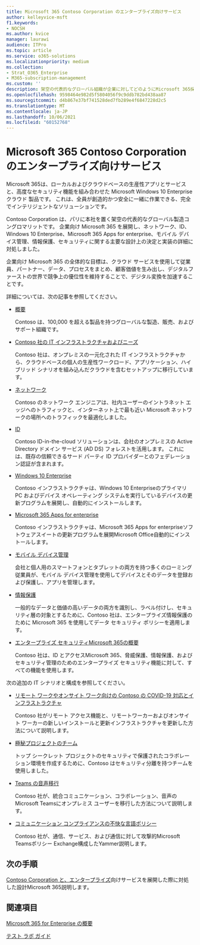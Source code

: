 ```yaml
---
title: Microsoft 365 Contoso Corporation のエンタープライズ向けサービス
author: kelleyvice-msft
f1.keywords:
- NOCSH
ms.author: kvice
manager: laurawi
audience: ITPro
ms.topic: article
ms.service: o365-solutions
ms.localizationpriority: medium
ms.collection:
- Strat_O365_Enterprise
- M365-subscription-management
ms.custom: ''
description: 架空の代表的なグローバル組織が企業に対してどのようにMicrosoft 365採用したのか。
ms.openlocfilehash: 9598464e982d5f5804056f9c9ddb782bd438aa87
ms.sourcegitcommit: d4b867e37bf741528ded7fb289e4f6847228d2c5
ms.translationtype: MT
ms.contentlocale: ja-JP
ms.lasthandoff: 10/06/2021
ms.locfileid: "60152768"
---
```

# <a name="microsoft-365-for-enterprise-for-the-contoso-corporation"></a>Microsoft 365 Contoso Corporation のエンタープライズ向けサービス

Microsoft 365は、ローカルおよびクラウドベースの生産性アプリとサービスと、高度なセキュリティ機能を組み合わせた Microsoft Windows 10 Enterpriseクラウド 製品です。 これは、全員が創造的かつ安全に一緒に作業できる、完全でインテリジェントなソリューションです。

Contoso Corporation は、パリに本社を置く架空の代表的なグローバル製造コングロマリットです。 企業向け Microsoft 365 を展開し、ネットワーク、ID、Windows 10 Enterprise、Microsoft 365 Apps for enterprise、モバイル デバイス管理、情報保護、セキュリティに関する主要な設計上の決定と実装の詳細に対処しました。

企業向け Microsoft 365 の全体的な目標は、クラウド サービスを使用して従業員、パートナー、データ、プロセスをまとめ、顧客価値を生み出し、デジタルファーストの世界で競争上の優位性を維持することで、デジタル変換を加速することです。

詳細については、次の記事を参照してください。

- [概要](contoso-overview.md)

  Contoso は、100,000 を超える製品を持つグローバルな製造、販売、およびサポート組織です。

- [Contoso 社の IT インフラストラクチャおよびニーズ](contoso-infra-needs.md)

  Contoso 社は、オンプレミスの一元化された IT インフラストラクチャから、クラウドベースの個人の生産性ワークロード、アプリケーション、ハイブリッド シナリオを組み込んだクラウドを含むセットアップに移行しています。

- [ネットワーク](contoso-networking.md)

  Contoso のネットワーク エンジニアは、社内ユーザーのイントラネット エッジへのトラフィックと、インターネット上で最も近い Microsoft ネットワークの場所へのトラフィックを最適化しました。

- [ID](contoso-identity.md)

  Contoso ID-in-the-cloud ソリューションは、会社のオンプレミスの Active Directory ドメイン サービス (AD DS) フォレストを活用します。 これには、既存の信頼できるサード パーティ ID プロバイダーとのフェデレーション認証が含まれます。

- [Windows 10 Enterprise](contoso-win10.md)

  Contoso インフラストラクチャは、Windows 10 Enterpriseのプライマリ PC およびデバイス オペレーティング システムを実行しているデバイスの更新プログラムを展開し、自動的にインストールします。

- [Microsoft 365 Apps for enterprise](contoso-o365pp.md)

  Contoso インフラストラクチャは、Microsoft 365 Apps for enterpriseソフトウェアスイートの更新プログラムを展開Microsoft Office自動的にインストールします。

- [モバイル デバイス管理](contoso-mdm.md)

  会社と個人用のスマートフォンとタブレットの両方を持つ多くのローミング従業員が、モバイル デバイス管理を使用してデバイスとそのデータを登録および保護し、アプリを管理します。

- [情報保護](contoso-info-protect.md)

  一般的なデータと価値の高いデータの両方を識別し、ラベル付けし、セキュリティ層の対象とするために、Contoso 社は、エンタープライズ情報保護のために Microsoft 365 を使用してデータ セキュリティ ポリシーを適用します。

- [エンタープライズ セキュリティMicrosoft 365の概要](contoso-security-summary.md)

  Contoso 社は、ID とアクセスMicrosoft 365、脅威保護、情報保護、およびセキュリティ管理のためのエンタープライズ セキュリティ機能に対して、すべての機能を使用します。

次の追加の IT シナリオと構成を参照してください。

- [リモート ワークやオンサイト ワーク向けの Contoso の COVID-19 対応とインフラストラクチャ](../solutions/contoso-remote-onsite-work.md)

  Contoso 社がリモート アクセス機能と、リモートワーカーおよびオンサイト ワーカーの新しいインストールと更新インフラストラクチャを更新した方法について説明します。

- [極秘プロジェクトのチーム](../solutions/contoso-team-for-top-secret-project.md)

  トップ シークレット プロジェクトのセキュリティで保護されたコラボレーション環境を作成するために、Contoso はセキュリティ分離を持つチームを使用しました。

- [Teams の音声移行](/MicrosoftTeams/voice-case-study-overview)

  Contoso 社が、統合コミュニケーション、コラボレーション、音声のMicrosoft Teamsにオンプレミス ユーザーを移行した方法について説明します。

- [コミュニケーション コンプライアンスの不快な言語ポリシー](../compliance/communication-compliance-case-study.md)

  Contoso 社が、通信、サービス、および通信に対して攻撃的Microsoft Teamsポリシー Exchange構成したYammer説明します。

## <a name="next-step"></a>次の手順

[Contoso Corporation と、エンタープライズ](contoso-overview.md)向けサービスを展開した際に対処した設計Microsoft 365説明します。


## <a name="see-also"></a>関連項目

[Microsoft 365 for Enterprise の概要](microsoft-365-overview.md)

[テスト ラボ ガイド](m365-enterprise-test-lab-guides.md)